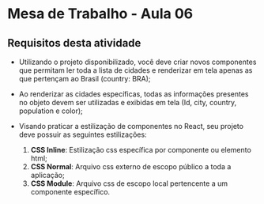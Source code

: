 # Mesa de Trabalho - Aula 06

## Requisitos desta atividade

* Utilizando o projeto disponibilizado, você deve criar novos componentes que permitam ler toda a lista de cidades e renderizar em tela apenas as que pertençam ao Brasil (country: BRA);
  
* Ao renderizar as cidades específicas, todas as informações presentes no objeto devem ser utilizadas e exibidas em tela (Id, city, country, population e color);
  
* Visando praticar a estilização de componentes no React, seu projeto deve possuir as seguintes estilizações:
    1. **CSS Inline**: Estilização css específica por componente ou elemento html;
    2. **CSS Normal**: Arquivo css externo de escopo público a toda a aplicação;
    3. **CSS Module**: Arquivo css de escopo local pertencente a um componente específico.
   
